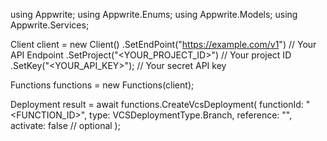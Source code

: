 using Appwrite;
using Appwrite.Enums;
using Appwrite.Models;
using Appwrite.Services;

Client client = new Client()
    .SetEndPoint("https://example.com/v1") // Your API Endpoint
    .SetProject("<YOUR_PROJECT_ID>") // Your project ID
    .SetKey("<YOUR_API_KEY>"); // Your secret API key

Functions functions = new Functions(client);

Deployment result = await functions.CreateVcsDeployment(
    functionId: "<FUNCTION_ID>",
    type: VCSDeploymentType.Branch,
    reference: "<REFERENCE>",
    activate: false // optional
);